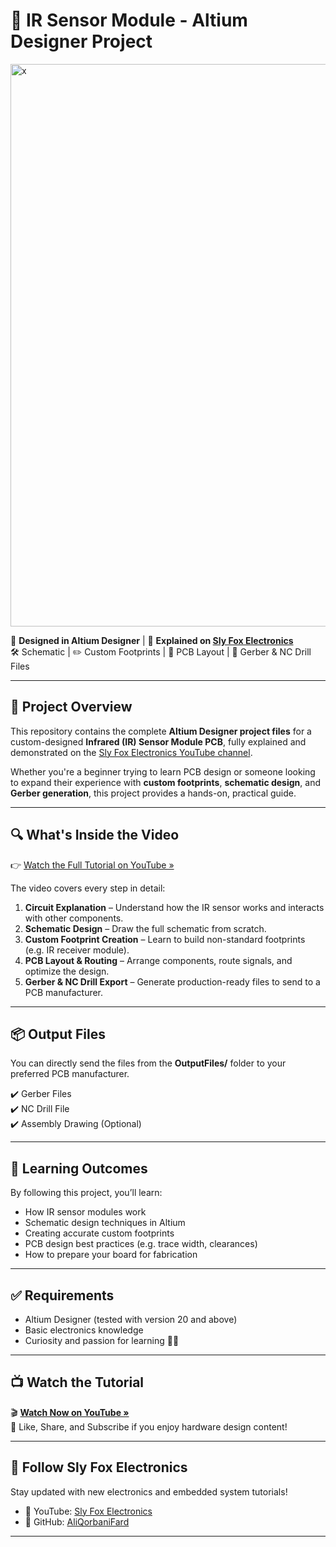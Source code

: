# 🔧 IR Sensor Module - Altium Designer Project

<img width="1590" height="900" alt="x" src="https://github.com/user-attachments/assets/09cd9444-122b-45b6-a1e2-7f0446b4d936" />


📍 **Designed in Altium Designer** | 🎥 **Explained on [Sly Fox Electronics](https://www.youtube.com/@SlyFoxElectronics)**  
🛠️ Schematic | ✏️ Custom Footprints | 📐 PCB Layout | 📁 Gerber & NC Drill Files

---

## 📌 Project Overview

This repository contains the complete **Altium Designer project files** for a custom-designed **Infrared (IR) Sensor Module PCB**, fully explained and demonstrated on the [Sly Fox Electronics YouTube channel](https://www.youtube.com/@SlyFoxElectronics).

Whether you're a beginner trying to learn PCB design or someone looking to expand their experience with **custom footprints**, **schematic design**, and **Gerber generation**, this project provides a hands-on, practical guide.

---

## 🔍 What's Inside the Video

👉 [Watch the Full Tutorial on YouTube »](https://www.youtube.com/@SlyFoxElectronics)

The video covers every step in detail:

1. **Circuit Explanation** – Understand how the IR sensor works and interacts with other components.
2. **Schematic Design** – Draw the full schematic from scratch.
3. **Custom Footprint Creation** – Learn to build non-standard footprints (e.g. IR receiver module).
4. **PCB Layout & Routing** – Arrange components, route signals, and optimize the design.
5. **Gerber & NC Drill Export** – Generate production-ready files to send to a PCB manufacturer.

---


## 📦 Output Files

You can directly send the files from the **OutputFiles/** folder to your preferred PCB manufacturer.

✔️ Gerber Files  
✔️ NC Drill File  
✔️ Assembly Drawing (Optional)

---

## 🧠 Learning Outcomes

By following this project, you’ll learn:

- How IR sensor modules work
- Schematic design techniques in Altium
- Creating accurate custom footprints
- PCB design best practices (e.g. trace width, clearances)
- How to prepare your board for fabrication

---

## ✅ Requirements

- Altium Designer (tested with version 20 and above)
- Basic electronics knowledge
- Curiosity and passion for learning 🧠✨

---

## 📺 Watch the Tutorial

🎬 **[Watch Now on YouTube »](https://www.youtube.com/@SlyFoxElectronics)**  
📌 Like, Share, and Subscribe if you enjoy hardware design content!


---

## 🔗 Follow Sly Fox Electronics

Stay updated with new electronics and embedded system tutorials!

- 🔴 YouTube: [Sly Fox Electronics](https://www.youtube.com/@SlyFoxElectronics)
- 💬 GitHub: [AliQorbaniFard](https://github.com/AliQorbaniFard)

---


